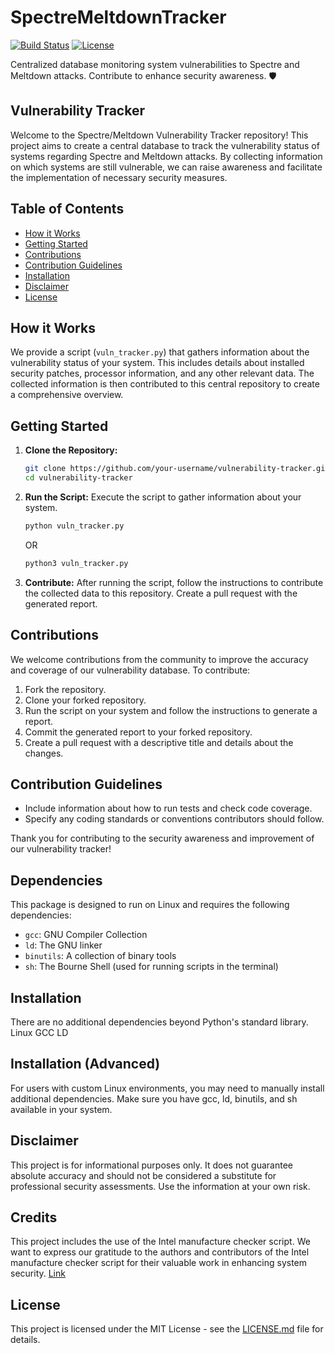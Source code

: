 # SpectreMeltdownTracker
[![Build Status](https://travis-ci.org/your-username/vulnerability-tracker.svg?branch=master)](https://travis-ci.org/your-username/vulnerability-tracker)
[![License](https://img.shields.io/badge/license-MIT-blue.svg)](LICENSE.md)

Centralized database monitoring system vulnerabilities to Spectre and Meltdown attacks. Contribute to enhance security awareness. 🛡️

## Vulnerability Tracker

Welcome to the Spectre/Meltdown Vulnerability Tracker repository! This project aims to create a central database to track the vulnerability status of systems regarding Spectre and Meltdown attacks. By collecting information on which systems are still vulnerable, we can raise awareness and facilitate the implementation of necessary security measures.

## Table of Contents
- [How it Works](#how-it-works)
- [Getting Started](#getting-started)
- [Contributions](#contributions)
- [Contribution Guidelines](#contribution-guidelines)
- [Installation](#installation)
- [Disclaimer](#disclaimer)
- [License](#license)

## How it Works

We provide a script (`vuln_tracker.py`) that gathers information about the vulnerability status of your system. This includes details about installed security patches, processor information, and any other relevant data. The collected information is then contributed to this central repository to create a comprehensive overview.

## Getting Started

1. **Clone the Repository:**
   ```bash
   git clone https://github.com/your-username/vulnerability-tracker.git
   cd vulnerability-tracker
   ```

2. **Run the Script:**
   Execute the script to gather information about your system.
   ```bash
   python vuln_tracker.py
   ```
    OR
   ```bash
   python3 vuln_tracker.py
   ```

4. **Contribute:**
   After running the script, follow the instructions to contribute the collected data to this repository. Create a pull request with the generated report.

## Contributions

We welcome contributions from the community to improve the accuracy and coverage of our vulnerability database. To contribute:

1. Fork the repository.
2. Clone your forked repository.
3. Run the script on your system and follow the instructions to generate a report.
4. Commit the generated report to your forked repository.
5. Create a pull request with a descriptive title and details about the changes.

## Contribution Guidelines

- Include information about how to run tests and check code coverage.
- Specify any coding standards or conventions contributors should follow.

Thank you for contributing to the security awareness and improvement of our vulnerability tracker!

## Dependencies

This package is designed to run on Linux and requires the following dependencies:

- `gcc`: GNU Compiler Collection
- `ld`: The GNU linker
- `binutils`: A collection of binary tools
- `sh`: The Bourne Shell (used for running scripts in the terminal)


## Installation

There are no additional dependencies beyond Python's standard library.
Linux
GCC
LD

## Installation (Advanced)
For users with custom Linux environments, you may need to manually install additional dependencies. Make sure you have gcc, ld, binutils, and sh available in your system.

## Disclaimer

This project is for informational purposes only. It does not guarantee absolute accuracy and should not be considered a substitute for professional security assessments. Use the information at your own risk.

## Credits

This project includes the use of the Intel manufacture checker script. We want to express our gratitude to the authors and contributors of the Intel manufacture checker script for their valuable work in enhancing system security.
[Link](https://www.intel.com/content/www/us/en/developer/articles/technical/software-security-guidance/secure-coding/spectre-and-meltdown-checker-script.html#:~:text=The%20Spectre%20and%20Meltdown%20Checker,and%20rogue%20system%20register%20read)


## License

This project is licensed under the MIT License - see the [LICENSE.md](LICENSE.md) file for details.
